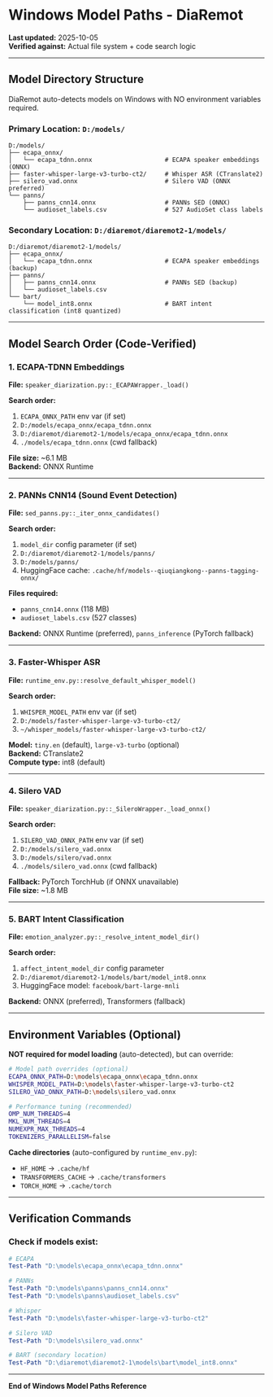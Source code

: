 # Windows Model Paths - DiaRemot

**Last updated:** 2025-10-05  
**Verified against:** Actual file system + code search logic

---

## Model Directory Structure

DiaRemot auto-detects models on Windows with NO environment variables required.

### Primary Location: `D:/models/`

```
D:/models/
├── ecapa_onnx/
│   └── ecapa_tdnn.onnx                    # ECAPA speaker embeddings (ONNX)
├── faster-whisper-large-v3-turbo-ct2/     # Whisper ASR (CTranslate2)
├── silero_vad.onnx                        # Silero VAD (ONNX preferred)
└── panns/
    ├── panns_cnn14.onnx                   # PANNs SED (ONNX)
    └── audioset_labels.csv                # 527 AudioSet class labels
```

### Secondary Location: `D:/diaremot/diaremot2-1/models/`

```
D:/diaremot/diaremot2-1/models/
├── ecapa_onnx/
│   └── ecapa_tdnn.onnx                    # ECAPA speaker embeddings (backup)
├── panns/
│   ├── panns_cnn14.onnx                   # PANNs SED (backup)
│   └── audioset_labels.csv
└── bart/
    └── model_int8.onnx                    # BART intent classification (int8 quantized)
```

---

## Model Search Order (Code-Verified)

### 1. ECAPA-TDNN Embeddings
**File:** `speaker_diarization.py::_ECAPAWrapper._load()`

**Search order:**
1. `ECAPA_ONNX_PATH` env var (if set)
2. `D:/models/ecapa_onnx/ecapa_tdnn.onnx`
3. `D:/diaremot/diaremot2-1/models/ecapa_onnx/ecapa_tdnn.onnx`
4. `./models/ecapa_tdnn.onnx` (cwd fallback)

**File size:** ~6.1 MB  
**Backend:** ONNX Runtime

---

### 2. PANNs CNN14 (Sound Event Detection)
**File:** `sed_panns.py::_iter_onnx_candidates()`

**Search order:**
1. `model_dir` config parameter (if set)
2. `D:/diaremot/diaremot2-1/models/panns/`
3. `D:/models/panns/`
4. HuggingFace cache: `.cache/hf/models--qiuqiangkong--panns-tagging-onnx/`

**Files required:**
- `panns_cnn14.onnx` (118 MB)
- `audioset_labels.csv` (527 classes)

**Backend:** ONNX Runtime (preferred), `panns_inference` (PyTorch fallback)

---

### 3. Faster-Whisper ASR
**File:** `runtime_env.py::resolve_default_whisper_model()`

**Search order:**
1. `WHISPER_MODEL_PATH` env var (if set)
2. `D:/models/faster-whisper-large-v3-turbo-ct2/`
3. `~/whisper_models/faster-whisper-large-v3-turbo-ct2/`

**Model:** `tiny.en` (default), `large-v3-turbo` (optional)  
**Backend:** CTranslate2  
**Compute type:** int8 (default)

---

### 4. Silero VAD
**File:** `speaker_diarization.py::_SileroWrapper._load_onnx()`

**Search order:**
1. `SILERO_VAD_ONNX_PATH` env var (if set)
2. `D:/models/silero_vad.onnx`
3. `D:/models/silero/vad.onnx`
4. `./models/silero_vad.onnx` (cwd fallback)

**Fallback:** PyTorch TorchHub (if ONNX unavailable)  
**File size:** ~1.8 MB

---

### 5. BART Intent Classification
**File:** `emotion_analyzer.py::_resolve_intent_model_dir()`

**Search order:**
1. `affect_intent_model_dir` config parameter
2. `D:/diaremot/diaremot2-1/models/bart/model_int8.onnx`
3. HuggingFace model: `facebook/bart-large-mnli`

**Backend:** ONNX (preferred), Transformers (fallback)

---

## Environment Variables (Optional)

**NOT required for model loading** (auto-detected), but can override:

```bash
# Model path overrides (optional)
ECAPA_ONNX_PATH=D:\models\ecapa_onnx\ecapa_tdnn.onnx
WHISPER_MODEL_PATH=D:\models\faster-whisper-large-v3-turbo-ct2
SILERO_VAD_ONNX_PATH=D:\models\silero_vad.onnx

# Performance tuning (recommended)
OMP_NUM_THREADS=4
MKL_NUM_THREADS=4
NUMEXPR_MAX_THREADS=4
TOKENIZERS_PARALLELISM=false
```

**Cache directories** (auto-configured by `runtime_env.py`):
- `HF_HOME` → `.cache/hf`
- `TRANSFORMERS_CACHE` → `.cache/transformers`
- `TORCH_HOME` → `.cache/torch`

---

## Verification Commands

### Check if models exist:

```powershell
# ECAPA
Test-Path "D:\models\ecapa_onnx\ecapa_tdnn.onnx"

# PANNs
Test-Path "D:\models\panns\panns_cnn14.onnx"
Test-Path "D:\models\panns\audioset_labels.csv"

# Whisper
Test-Path "D:\models\faster-whisper-large-v3-turbo-ct2"

# Silero VAD
Test-Path "D:\models\silero_vad.onnx"

# BART (secondary location)
Test-Path "D:\diaremot\diaremot2-1\models\bart\model_int8.onnx"
```

---

**End of Windows Model Paths Reference**
